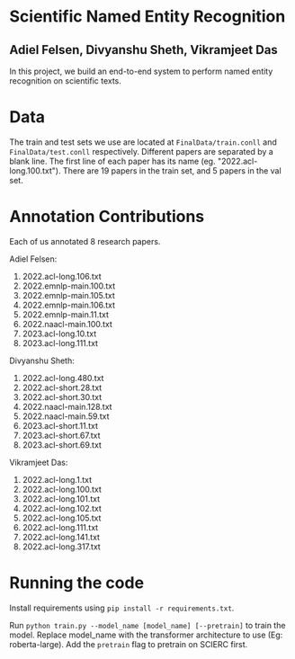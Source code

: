 # Scientific Named Entity Recognition
## Adiel Felsen, Divyanshu Sheth, Vikramjeet Das

In this project, we build an end-to-end system to perform named entity recognition on scientific texts.

# Data
The train and test sets we use are located at `FinalData/train.conll` and `FinalData/test.conll` respectively. Different papers are separated by a blank line. The first line of each paper has its name (eg. "2022.acl-long.100.txt"). There are 19 papers in the train set, and 5 papers in the val set.

# Annotation Contributions
Each of us annotated 8 research papers.

Adiel Felsen: 
1. 2022.acl-long.106.txt
2. 2022.emnlp-main.100.txt
3. 2022.emnlp-main.105.txt
4. 2022.emnlp-main.106.txt
5. 2022.emnlp-main.11.txt
6. 2022.naacl-main.100.txt
7. 2023.acl-long.10.txt
8. 2023.acl-long.111.txt

Divyanshu Sheth:
1. 2022.acl-long.480.txt
2. 2022.acl-short.28.txt
3. 2022.acl-short.30.txt
4. 2022.naacl-main.128.txt
5. 2022.naacl-main.59.txt
6. 2023.acl-short.11.txt
7. 2023.acl-short.67.txt
8. 2023.acl-short.69.txt

Vikramjeet Das:
1. 2022.acl-long.1.txt
2. 2022.acl-long.100.txt
3. 2022.acl-long.101.txt
4. 2022.acl-long.102.txt
5. 2022.acl-long.105.txt
6. 2022.acl-long.111.txt
7. 2022.acl-long.141.txt
8. 2022.acl-long.317.txt


# Running the code
Install requirements using `pip install -r requirements.txt`.

Run `python train.py --model_name [model_name] [--pretrain]` to train the model. Replace model_name with the transformer architecture to use (Eg: roberta-large). Add the `pretrain` flag to pretrain on SCIERC first.
